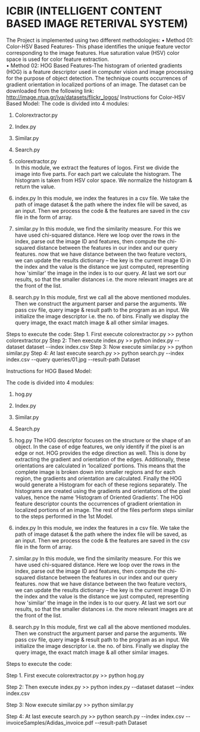 # ICBIR (INTELLIGENT CONTENT BASED IMAGE RETERIVAL SYSTEM)

The Project is implemented using two different methodologies:
•	Method 01: Color-HSV Based Features- This phase identifies the unique feature vector corresponding to the image features. Hue saturation value (HSV) color space is used for color feature extraction.  
•	Method 02: HOG Based Features-The histogram of oriented gradients (HOG) is a feature descriptor used in computer vision and image processing for the purpose of object detection. The technique counts occurrences of gradient orientation in localized portions of an image.
The dataset can be downloaded from the following link:
http://image.ntua.gr/iva/datasets/flickr_logos/
Instructions for Color-HSV Based Model:
The code is divided into 4 modules:
1.	Colorextractor.py
2.	Index.py
3.	Similar.py
4.	Search.py

1. colorextractor.py	
	In this module, we extract the features of logos. First we divide the image into five parts. For 	each part we calculate the histogram. The histogram is taken from HSV color space. We 	normalize the histogram & return the value. 


2. index.py
	In this module, we index the features in a csv file. We take the path of image dataset & the path 	where the index file will be saved, as an input. Then we process the code & the features are 	saved in the csv file in the form of array.

3. similar.py
In this module, we find the similarity measure. For this we have used chi-squared distance. Here we loop over the rows in the index, parse out the image ID and features, then compute the chi-squared distance between the features in our index and our query features. now that we have distance between the two feature vectors, we can update the results dictionary – the key is the current image ID in the index and the value is the distance we just computed, representing how 'similar' the image in the index is to our query. At last we sort our results, so that the smaller distances i.e. the more relevant images are at the front of the list.

4. search.py
	In this module, first we call all the above mentioned modules. Then we construct the argument 	parser and parse the arguments. We pass csv file, query image & result path to the program as 	an input. We initialize the image descriptor i.e. the no. of bins. Finally we display the query 	image, the exact match image & all other similar images.

Steps to execute the code:
Step 1. First execute colorextractor.py
	>> python colorextractor.py
Step 2: Then execute index.py
	>>  python index.py --dataset dataset --index index.csv
Step 3: Now execute similar.py
	>> python similar.py
Step 4: At last execute search.py
	>> python search.py --index index.csv --query queries/01.jpg --result-path Dataset
  
  
  Instructions for HOG Based Model:

The code is divided into 4 modules:
1.	hog.py
2.	Index.py
3.	Similar.py
4.	Search.py

1.	hog.py
The HOG descriptor focuses on the structure or the shape of an object. In the case of edge features, we only identify if the pixel is an edge or not. HOG provides the edge direction as well. This is done by extracting the gradient and orientation of the edges. Additionally, these orientations are calculated in ‘localized’ portions. This means that the complete image is broken down into smaller regions and for each region, the gradients and orientation  are calculated. Finally the HOG would generate a Histogram for each of these regions separately. The histograms are created using the gradients and orientations of the pixel values, hence the name ‘Histogram of Oriented Gradients’.  The HOG feature descriptor counts the occurrences of gradient orientation in localized portions of an image.
The rest of the files perform steps similar to the steps performed in the 1st Model.

2. index.py
	In this module, we index the features in a csv file. We take the path of image dataset & the path 	where the index file will be saved, as an input. Then we process the code & the features are 	saved in the csv file in the form of array.

3. similar.py
In this module, we find the similarity measure. For this we have used chi-squared distance. Here we loop over the rows in the index, parse out the image ID and features, then compute the chi-squared distance between the features in our index and our query features. now that we have distance between the two feature vectors, we can update the results dictionary – the key is the current image ID in the index and the value is the distance we just computed, representing how 'similar' the image in the index is to our query. At last we sort our results, so that the smaller distances i.e. the more relevant images are at the front of the list.

4. search.py
	In this module, first we call all the above mentioned modules. Then we construct the argument 	parser and parse the arguments. We pass csv file, query image & result path to the program as 	an input. We initialize the image descriptor i.e. the no. of bins. Finally we display the query 	image, the exact match image & all other similar images.

Steps to execute the code:

Step 1. First execute colorextractor.py
	>> python hog.py

Step 2: Then execute index.py
	>>  python index.py --dataset dataset --index index.csv

Step 3: Now execute similar.py
	>> python similar.py

Step 4: At last execute search.py
	>> python search.py --index index.csv  --invoiceSamples/Adidas_invoice.pdf  --result-path Dataset

